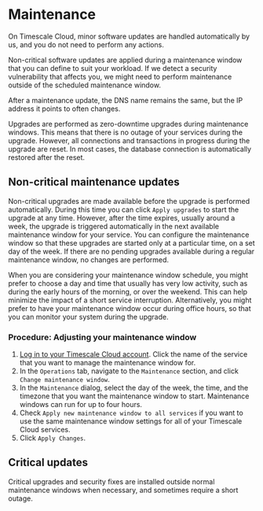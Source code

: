 # Maintenance
On Timescale Cloud, minor software updates are handled automatically by us, and you do
not need to perform any actions.

Non-critical software updates are applied during a maintenance window that you
can define to suit your workload.  If we detect a security vulnerability that
affects you, we might need to perform maintenance outside of the scheduled
maintenance window.

<highlight type="important">
After a maintenance update, the DNS name remains the same, but the IP address
it points to often changes.
</highlight>

Upgrades are performed as zero-downtime upgrades during maintenance windows.
This means that there is no outage of your services during the upgrade. However,
all connections and transactions in progress during the upgrade are reset. In most
cases, the database connection is automatically restored after the reset.

## Non-critical maintenance updates
Non-critical upgrades are made available before the upgrade is performed
automatically. During this time you can click `Apply upgrades` to start the
upgrade at any time. However, after the time expires, usually around a week,
the upgrade is triggered automatically in the next available maintenance window
for your service. You can configure the maintenance window so that these
upgrades are started only at a particular time, on a set day of the week. If
there are no pending upgrades available during a regular maintenance window, no
changes are performed.

When you are considering your maintenance window schedule, you might prefer to
choose a day and time that usually has very low activity, such as during the
early hours of the morning, or over the weekend. This can help minimize the
impact of a short service interruption. Alternatively, you might prefer to have
your maintenance window occur during office hours, so that you can monitor your
system during the upgrade.

### Procedure: Adjusting your maintenance window
1.  [Log in to your Timescale Cloud account][cloud-login]. Click the name of the
    service that you want to manage the maintenance window for.
1.  In the `Operations` tab, navigate to the `Maintenance` section, and
    click `Change maintenance window`.
1.  In the `Maintenance` dialog, select the day of the week, the time, and the
    timezone that you want the maintenance window to start. Maintenance windows
    can run for up to four hours.
1.  Check `Apply new maintenance window to all services` if you want to use the
    same maintenance window settings for all of your Timescale Cloud services.
1.  Click `Apply Changes`.

## Critical updates
Critical upgrades and security fixes are installed outside normal maintenance
windows when necessary, and sometimes require a short outage.

[cloud-login]: https://cloud.timescale.com
